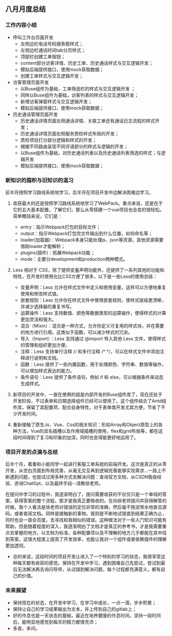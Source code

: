 ## 八月月度总结
### 工作内容小结
- 呼叫工作台页面开发
  -  左侧边栏电话号码搜索框样式；
  -  左侧边栏通话时间tab分页样式；
  -  顶部栏创建工单按钮；
  -  content部分访客详情、历史工单、历史通话样式与交互逻辑开发；
  - 模拟后端提供接口，使用mock获取数据；
  -  创建工单样式与交互逻辑开发；
- 访客管理页面开发
  - 以Buse组件为基础，工单筛选栏的样式与交互逻辑开发 ；
  - 同样以Buse组件为基础，访客列表的样式与交互逻辑开发；
  - 新增访客弹窗样式与交互逻辑开发；
  - 模拟后端提供接口，使用mock获取数据；
- 历史通话管理页面开发
  - 历史通话详情页面左侧通话详情、关联工单还有通话日志流程的样式开发；
  - 历史通话详情页面右侧服务质检样式布局的开发；
  - 质检项目打分部分逻辑和样式的开发；
  - 根据不同路由呈现不同评语部分的样式与逻辑的开发；
  - 以Buse组件为基础，对历史通话列表以及历史通话列表筛选的样式；与逻辑开发
  - 模拟后端提供接口，使用mock获取数据；
### 新知识的囤积与旧知识的温习
前半月按照学习路线系统地学习，后半月在项目开发中边解决困难边学习。
1. 收获最大的还是按照学习路线系统地学习了WebPack。重点来说，还是在于它的五大基本配置，了解它们，那么从零搭建一个vue项目也会变的很轻松。简单概括来说，它们是：
    - entry：指示Webpack打包的目标文件；
    - output：指示Webpack打包完文件输出到什么位置，如何命名等；
    - loader(加载器)：Webpack本身只能处理js、json等资源，其他资源需要借助loader才能解析；
    - plugins(插件)：拓展Webpack功能；
    - mode：主要分development和production两种模式。

2. Less 相对于 CSS，除了提供变量声明功能外，还提供了一系列其他的功能和特性，在开发时使用也比CSS方便了很多，以下是一些Less的使用总结：
    - 变量声明：Less 允许在样式文件中定义和使用变量，这样可以方便地重复使用和修改样式值。
    - 嵌套规则：Less 允许你在样式文件中使用嵌套规则，使样式层级更清晰，并减少选择器的重复书写。
    - 运算操作：Less 支持数值、颜色等数据类型的运算操作，使得样式的计算更加灵活和强大。
    - 混合（Mixin）：混合是一种方式，允许你定义可复用的样式块，并在需要的地方进行引用。这类似于函数，可以减少样式的冗余。
    - 导入（Import）：Less 支持通过 @import 导入其他 Less 文件，使得样式的管理和组织更加方便。
    - 注释：Less 支持单行注释 // 和多行注释 /* */，可以在样式文件中添加注释进行说明和文档。
    - 函数：Less 提供了一些内置函数，用于处理颜色、字符串、数值等操作，可以增加样式表达的能力。
    - 条件语句：Less 提供了条件语句，例如 if 和 else，可以根据条件来动态生成样式。

3. 新项目的开发中，一直在使用的就是内部开发的Buse组件库了，现在还处于开发阶段，不过表单和日期选择组件已经可以使用了。这个组件结合了Antd组件库，保留了其配置项，配合自身特性，对于表单类开发尤其方便，节省了不少开发时间。

4. 重新接触了原生Js、Vue、Css的相关知识：形如Array和Object原型上的各种方法，Vue的具名插槽以及作用域插槽的使用，flex和grid布局等，都在这段时间得到了复习和印象的加深，同时也变得能更好地运用了。

### 项目开发的点滴与总结
后半个月，着重和小能同学一起进行客服工单系统的前端开发。这次是真正的从零开发，从空白页面到布局完善，从毫无交互再到逻辑完善能够实现需求...一路上不断遇到问题，也尝试过用多种方式去解决问题：查询官方文档、从CSDN吸收经验、咨询ChatGpt，以及最终手段--请教徐老师。

在提问中学习的过程中，我逐渐明白了，提问需要收获的不仅仅只是一个单纯的答案，获得答案的整个流程，那才是我真正要吸收的。在向徐老师提问并获得解答的时候，我个人看法是徐老师对错误的定位非常的准确，然后毫不拖泥带水地直击源码，或者查阅文档。同样是接触新的事物，我则是不断地试错直到结果正确为止，同时也会一直会百度，去寻找和我相似的错误。这种做法对于一些入门知识可能有帮助，但是随着程度的深入，我逐渐明白了文档才是真正的参考书，才是我需要重点去掌握的地方。以文档为标准，各种配置项以及不理解的地方几乎都能在其中找到答案，这很大程度上提高了开发效率，也能让我对一个组件或者依赖插件的理解更加透彻。

- 总的来说，这段时间的项目开发让进入了一个特别的学习的状态，我很享受这种每天都有收获的感觉。保持在开发中学习，遇到困难自己先尝试，尝试到最后无法解决再去询问导师，从试错到解决问题，每个过程都充满意义，都有自己的价值。


### 未来展望
- 保持现在的状态，在开发中学习，在学习中成长，一点一滴，步步积累；
- 保持让自己的学习成果输出为文本，并上传到自己的gitlab上；
- 好的作息也是一天状态的基础，最近在培养健康的作息时间，坚持一段时间后，能明显地感觉到每天的精力都很充沛；
- 多查，多问。

